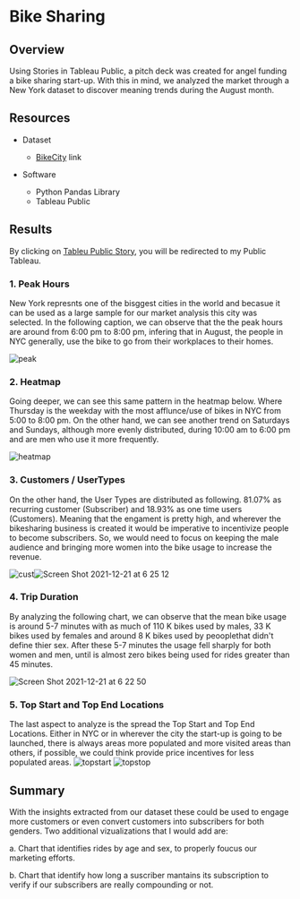 # Bike Sharing

## Overview

Using Stories in Tableau Public, a pitch deck was created for angel funding a bike sharing start-up. With this in mind, we analyzed the market through a New York dataset to discover meaning trends during the August month.

## Resources

- Dataset
  - [BikeCity](https://s3.amazonaws.com/tripdata/index.html) link

- Software
  - Python Pandas Library
  - Tableau Public

## Results

By clicking on [Tableu Public Story](https://public.tableau.com/app/profile/humberto.rodriguez6185/viz/bikesharing_bp/BikeSharingBussinesProposal), you will be redirected to my Public Tableau.

### 1. Peak Hours
New York represnts one of the bisggest cities in the world and becasue it can be used as a large sample for our market analysis this city was selected. In the following caption, we can observe that the the peak hours are around from 6:00 pm to 8:00 pm, infering that in August, the people in NYC generally, use the bike to go from their workplaces to their homes.

![peak](https://user-images.githubusercontent.com/78564912/146933183-4c54af1d-c7fd-4062-9955-0c870a3d0968.png)

### 2. Heatmap
Going deeper, we can see this same pattern in the heatmap below. Where Thursday is the weekday with the most afflunce/use of bikes in NYC from 5:00 to 8:00 pm. On the other hand, we can see another trend on Saturdays and Sundays, although more evenly distributed, during 10:00 am to 6:00 pm and are men who use it more frequently.

![heatmap](https://user-images.githubusercontent.com/78564912/146936718-570dc60d-47ae-41ae-b66b-1b4cad735b24.png)


### 3. Customers / UserTypes
On the other hand, the User Types are distributed as following. 81.07% as recurring customer (Subscriber) and 18.93% as one time users (Customers). Meaning that the engament  is pretty high, and wherever the bikesharing business is created it would be imperative  to incentivize people to become subscribers. So, we would need to focus on keeping the male audience and bringing more women into the bike usage to increase the revenue.

![cust](https://user-images.githubusercontent.com/78564912/146937549-e224bb0f-4f9d-432c-8d06-2d95fb3c512a.png)![Screen Shot 2021-12-21 at 6 25 12](https://user-images.githubusercontent.com/78564912/146937619-5a9f6817-c518-4508-9dc1-8cef83df1de6.png)


### 4. Trip Duration
By analyzing the following chart, we can observe that the mean bike usage is around 5-7 minutes with as much of 110 K bikes used by males, 33 K bikes used by females and around 8 K bikes used by peooplethat didn't define thier sex. After these 5-7 minutes the usage fell sharply for both women and men, until is almost zero bikes being used for rides greater than 45 minutes.

![Screen Shot 2021-12-21 at 6 22 50](https://user-images.githubusercontent.com/78564912/146940816-53815dec-3a7d-491a-8569-ec2f7022acf8.png)

### 5. Top Start and Top End Locations

The last aspect to analyze is the spread the Top Start and Top End Locations. Either in NYC or in wherever the city the start-up is going to be launched, there is always areas more populated and more visited areas than others, if possible, we could think provide price incentives for less populated areas.
![topstart](https://user-images.githubusercontent.com/78564912/146957815-4cce242a-a635-4897-9afa-30244840aba6.png)
![topstop](https://user-images.githubusercontent.com/78564912/146957820-21dcd8d4-ac7e-403d-bc8a-0bbdf8a2f9ff.png)

## Summary

With the insights extracted from our dataset these could be used to engage more customers or even convert customers into subscribers for both genders. Two additional vizualizations that I would add are:

a. Chart that identifies rides by age and sex, to properly foucus our marketing efforts.

b. Chart that identify how long a suscriber mantains its subscription to verify if our subscribers are really compounding or not.
